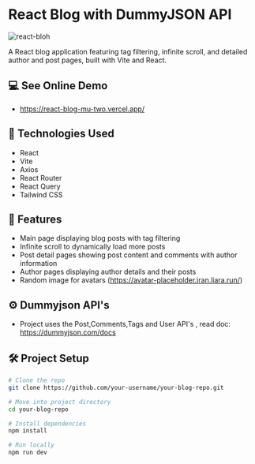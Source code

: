 # React Blog with DummyJSON API

![react-bloh](https://github.com/user-attachments/assets/10200474-06b4-4685-bfeb-1ec867d80495)

A React blog application featuring tag filtering, infinite scroll, and detailed author and post pages, built with Vite and React.

## 💻 See Online Demo
- https://react-blog-mu-two.vercel.app/
  
## 🔧 Technologies Used  
- React  
- Vite  
- Axios  
- React Router  
- React Query  
- Tailwind CSS

## 🚀 Features  
- Main page displaying blog posts with tag filtering  
- Infinite scroll to dynamically load more posts  
- Post detail pages showing post content and comments with author information  
- Author pages displaying author details and their posts
- Random image for avatars (https://avatar-placeholder.iran.liara.run/)

## ⚙️ Dummyjson API's
- Project uses the Post,Comments,Tags and User API's , read doc:
  https://dummyjson.com/docs
  
## 🛠 Project Setup

```bash
# Clone the repo
git clone https://github.com/your-username/your-blog-repo.git

# Move into project directory
cd your-blog-repo

# Install dependencies
npm install

# Run locally
npm run dev
